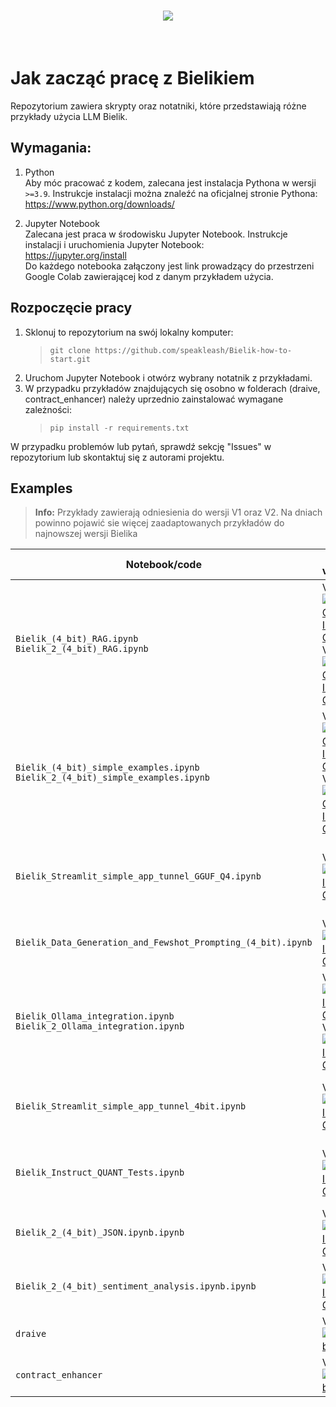 <h1 align="center">
<img src="https://huggingface.co/speakleash/Bielik-7B-Instruct-v0.1/raw/main/speakleash_cyfronet.png">
</h1><br>

# Jak zacząć pracę z Bielikiem

Repozytorium zawiera skrypty oraz notatniki, które przedstawiają różne przykłady użycia LLM Bielik.

## Wymagania:

1. Python<br>
   Aby móc pracować z kodem, zalecana jest instalacja Pythona w wersji `>=3.9`.
   Instrukcje instalacji można znaleźć na oficjalnej stronie Pythona:<br> https://www.python.org/downloads/

2. Jupyter Notebook<br>
   Zalecana jest praca w środowisku Jupyter Notebook.
   Instrukcje instalacji i uruchomienia Jupyter Notebook: <br>
   https://jupyter.org/install
   <br>Do każdego notebooka załączony jest link prowadzący do przestrzeni Google Colab zawierającej kod z danym przykładem użycia.

## Rozpoczęcie pracy

1. Sklonuj to repozytorium na swój lokalny komputer:<br>
   > `git clone https://github.com/speakleash/Bielik-how-to-start.git`
2. Uruchom Jupyter Notebook i otwórz wybrany notatnik z przykładami.
3. W przypadku przykładów znajdujących się osobno w folderach (draive, contract_enhancer) należy uprzednio zainstalować wymagane zależności:<br>
   > `pip install -r requirements.txt`

W przypadku problemów lub pytań, sprawdź sekcję "Issues" w repozytorium lub skontaktuj się z autorami projektu.

## Examples

> **Info:**
>  Przykłady zawierają odniesienia do wersji V1 oraz V2. Na dniach powinno pojawić sie więcej zaadaptowanych przykładów do najnowszej wersji Bielika

| Notebook/code                                                                        | Bielik version                                                                                                                                                                                                                                                                                                                                                                                                                              | Description                                                    |
|--------------------------------------------------------------------------------------|---------------------------------------------------------------------------------------------------------------------------------------------------------------------------------------------------------------------------------------------------------------------------------------------------------------------------------------------------------------------------------------------------------------------------------------------|----------------------------------------------------------------|
| `Bielik_(4_bit)_RAG.ipynb` <br> `Bielik_2_(4_bit)_RAG.ipynb`                         | V1: <a target="_blank" href="https://colab.research.google.com/drive/13XCBuJQsaeGi6HvfMc1MDZn0RNsrP8yp?authuser=1"><img src="https://colab.research.google.com/assets/colab-badge.svg" alt="V1 Open In Colab"/></a> <br>V2: <a target="_blank" href="https://colab.research.google.com/drive/1ZdYsJxLVo9fW75uonXE5PCt8MBgvyktA?authuser=1"><img src="https://colab.research.google.com/assets/colab-badge.svg" alt="V2 Open In Colab"/></a> | RAG with HuggingFace transformers                              |
| `Bielik_(4_bit)_simple_examples.ipynb` <br> `Bielik_2_(4_bit)_simple_examples.ipynb` | V1: <a target="_blank" href="https://colab.research.google.com/drive/1eBVXla_41L7koAufmjp8K65MPGBajZio?authuser=1"><img src="https://colab.research.google.com/assets/colab-badge.svg" alt="V1 Open In Colab"/></a> <br>V2: <a target="_blank" href="https://colab.research.google.com/drive/1bGYkzfeDL8rdj8qYAsjV7c84ocZfKUzn?authuser=1"><img src="https://colab.research.google.com/assets/colab-badge.svg" alt="V2 Open In Colab"/></a> | Work with text, docs, inference                                |
| `Bielik_Streamlit_simple_app_tunnel_GGUF_Q4.ipynb`                                   | V1: <a target="_blank" href="https://colab.research.google.com/drive/1qUzPhx2uckvciuq9_pMJgoypmnkrk1nT?authuser=1"><img src="https://colab.research.google.com/assets/colab-badge.svg" alt="Open In Colab"/></a>                                                                                                                                                                                                                            | Inference with streaming using Streamlit with Bielik (GGUF Q4) | 
| `Bielik_Data_Generation_and_Fewshot_Prompting_(4_bit).ipynb`                         | V1: <a target="_blank" href="https://colab.research.google.com/drive/1DXTdzFRbLb1VrlvCzeFTI2nd5oFBi0QF?authuser=1"><img src="https://colab.research.google.com/assets/colab-badge.svg" alt="Open In Colab"/></a>                                                                                                                                                                                                                            | Data Generation, Few-shot prompting                            |
| `Bielik_Ollama_integration.ipynb` <br> `Bielik_2_Ollama_integration.ipynb`           | V1: <a target="_blank" href="https://colab.research.google.com/drive/1XguCvlZ6oestH_AerzEkMc5WjLqSsICt?authuser=1"><img src="https://colab.research.google.com/assets/colab-badge.svg" alt="Open In Colab"/></a> <br>V2: <a target="_blank" href="https://colab.research.google.com/drive/1zh2-yGvoRfFoPBWJRWvGsJJri2oyXyUp?authuser=1"><img src="https://colab.research.google.com/assets/colab-badge.svg" alt="Open In Colab"/></a>       | Ollama CLI/API tutorial                                        |
| `Bielik_Streamlit_simple_app_tunnel_4bit.ipynb`                                      | V1: <a target="_blank" href="https://colab.research.google.com/drive/1Pkb_4svxy6AxRePCVqW5q1hieuhgf605?authuser=1"><img src="https://colab.research.google.com/assets/colab-badge.svg" alt="Open In Colab"/></a>                                                                                                                                                                                                                            | Inference with streaming using Streamlit with Bielik 4bit      |
| `Bielik_Instruct_QUANT_Tests.ipynb`                                                  | V1: <a target="_blank" href="https://colab.research.google.com/drive/1bsU6C4X0RMRRzsrMAvzGoaqioaqo_p29?authuser=1"><img src="https://colab.research.google.com/assets/colab-badge.svg" alt="Open In Colab"/></a>                                                                                                                                                                                                                            | Experiment with various types of model quantization            |
| `Bielik_2_(4_bit)_JSON.ipynb.ipynb`                                                  | V2: <a target="_blank" href="https://colab.research.google.com/drive/1moEajBzotitJyS43Tv4LYXjiW-pfSzQy?authuser=1"><img src="https://colab.research.google.com/assets/colab-badge.svg" alt="Open In Colab"/></a>                                                                                                                                                                                                                            | extracion & JSON structurization                               |
| `Bielik_2_(4_bit)_sentiment_analysis.ipynb.ipynb`                                    | V2: <a target="_blank" href="https://colab.research.google.com/drive/1-F6_f4_ijln3omlx1a-bXz-AbYSY0R_R?authuser=1"><img src="https://colab.research.google.com/assets/colab-badge.svg" alt="Open In Colab"/></a>                                                                                                                                                                                                                            | Sentiment analysis of and article or comment                   |
| `draive`                                                                             | V2: [![GitHub](https://img.shields.io/badge/GitHub-181717?style=flat&logo=github&logoColor=white)](https://github.com/speakleash/Bielik-how-to-start/tree/main/draive)                                                                                                                                                                                                                                                                      | Inference using draive lib                                     |                                                               |
| `contract_enhancer`                                                                  | V2: [![GitHub](https://img.shields.io/badge/GitHub-181717?style=flat&logo=github&logoColor=white)](https://github.com/speakleash/Bielik-how-to-start/tree/main/contract_enhancer)                                                                                                                                                                                                                                                           | RAG for contract enhancement                                   | 
